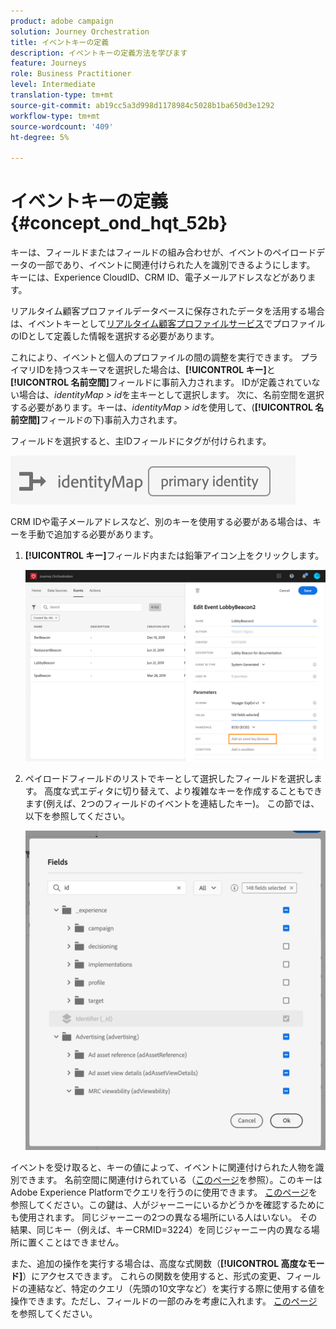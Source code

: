 ```yaml
---
product: adobe campaign
solution: Journey Orchestration
title: イベントキーの定義
description: イベントキーの定義方法を学びます
feature: Journeys
role: Business Practitioner
level: Intermediate
translation-type: tm+mt
source-git-commit: ab19cc5a3d998d1178984c5028b1ba650d3e1292
workflow-type: tm+mt
source-wordcount: '409'
ht-degree: 5%

---
```



# イベントキーの定義 {#concept_ond_hqt_52b}

キーは、フィールドまたはフィールドの組み合わせが、イベントのペイロードデータの一部であり、イベントに関連付けられた人を識別できるようにします。 キーには、Experience CloudID、CRM ID、電子メールアドレスなどがあります。

リアルタイム顧客プロファイルデータベースに保存されたデータを活用する場合は、イベントキーとして[リアルタイム顧客プロファイルサービス](https://docs.adobe.com/content/help/ja-JP/experience-platform/profile/home.html)でプロファイルのIDとして定義した情報を選択する必要があります。

これにより、イベントと個人のプロファイルの間の調整を実行できます。 プライマリIDを持つスキーマを選択した場合は、**[!UICONTROL キー]**&#x200B;と&#x200B;**[!UICONTROL 名前空間]**&#x200B;フィールドに事前入力されます。 IDが定義されていない場合は、_identityMap > id_&#x200B;を主キーとして選択します。 次に、名前空間を選択する必要があります。キーは、_identityMap > id_&#x200B;を使用して、(**[!UICONTROL 名前空間]**&#x200B;フィールドの下)事前入力されます。

フィールドを選択すると、主IDフィールドにタグが付けられます。

![](../assets/primary-identity.png)

CRM IDや電子メールアドレスなど、別のキーを使用する必要がある場合は、キーを手動で追加する必要があります。

1. **[!UICONTROL キー]**&#x200B;フィールド内または鉛筆アイコン上をクリックします。

   ![](../assets/journey16.png)

1. ペイロードフィールドのリストでキーとして選択したフィールドを選択します。 高度な式エディタに切り替えて、より複雑なキーを作成することもできます(例えば、2つのフィールドのイベントを連結したキー)。 この節では、以下を参照してください。

   ![](../assets/journey20.png)

イベントを受け取ると、キーの値によって、イベントに関連付けられた人物を識別できます。 名前空間に関連付けられている（[このページ](../event/selecting-the-namespace.md)を参照）。このキーはAdobe Experience Platformでクエリを行うのに使用できます。 [このページ](../building-journeys/about-orchestration-activities.md)を参照してください。この鍵は、人がジャーニーにいるかどうかを確認するためにも使用されます。 同じジャーニーの2つの異なる場所にいる人はいない。 その結果、同じキー（例えば、キーCRMID=3224）を同じジャーニー内の異なる場所に置くことはできません。

また、追加の操作を実行する場合は、高度な式関数（**[!UICONTROL 高度なモード]**）にアクセスできます。 これらの関数を使用すると、形式の変更、フィールドの連結など、特定のクエリ（先頭の10文字など）を実行する際に使用する値を操作できます。ただし、フィールドの一部のみを考慮に入れます。 [このページ](../expression/expressionadvanced.md)を参照してください。
